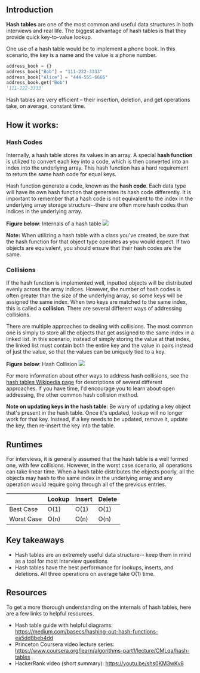 ## Introduction
**Hash tables** are one of the most common and useful data structures in both interviews and real life. The biggest advantage of hash tables is that they provide quick key-to-value lookup.

One use of a hash table would be to implement a phone book. In this scenario, the key is a name and the value is a phone number.

```python
address_book = {}
address_book["Bob"] = "111-222-3333"
address_book["Alice"] = "444-555-6666"
address_book.get("Bob")
'111-222-3333'
```

Hash tables are very efficient – their insertion, deletion, and get operations take, on average, constant time.
## How it works:
### Hash Codes
Internally, a hash table stores its values in an array. A special **hash function** is utilized to convert each key into a code, which is then converted into an index into the underlying array. This hash function has a hard requirement to return the same hash code for equal keys.

Hash function generate a code, known as the **hash code**. Each data type will have its own hash function that generates its hash code differently. It is important to remember that a hash code is not equivalent to the index in the underlying array storage structure--there are often more hash codes than indices in the underlying array.

**Figure below**: Internals of a hash table
![](https://i.imgur.com/bEIWPaQ.png)


**Note:** When utilizing a hash table with a class you've created, be sure that the hash function for that object type operates as you would expect. If two objects are equivalent, you should ensure that their hash codes are the same.


### Collisions
If the hash function is implemented well, inputted objects will be distributed evenly across the array indices. However, the number of hash codes is often greater than the size of the underlying array, so some keys will be assigned the same index. When two keys are matched to the same index, this is called a **collision**. There are several different ways of addressing collisions. 

There are multiple approaches to dealing with collisions. The most common one is simply to store all the objects that get assigned to the same index in a linked list. In this scenario, instead of simply storing the value at that index, the linked list must contain both the entire key and the value in pairs instead of just the value, so that the values can be uniquely tied to a key.

**Figure below**: Hash Collision
![](https://i.imgur.com/ZqF2crs.png)

For more information about other ways to address hash collisions, see the [hash tables Wikipedia page](https://en.wikipedia.org/wiki/Hash_table#Open_addressing) for descriptions of several different approaches. If you have time, I'd encourage you to learn about open addressing, the other common hash collision method.

**Note on updating keys in the hash table**: Be wary of updating a key object that's present in the hash table. Once it's updated, lookup will no longer work for that key. Instead, if a key needs to be updated, remove it, update the key, then re-insert the key into the table.

## Runtimes
For interviews, it is generally assumed that the hash table is a well formed one, with few collisions. However, in the worst case scenario, all operations can take linear time. When a hash table distributes the objects poorly, all the objects may hash to the same index in the underlying array and any operation would require going through all of the previous entries.

|           | Lookup   | Insert   | Delete   |
| --------  | -------- | -------- | -------- |
| Best Case | O(1)     | O(1)     | O(1)     |
| Worst Case| O(n)     | O(n)     | O(n)     |


## Key takeaways
* Hash tables are an extremely useful data structure-- keep them in mind as a tool for most interview questions
* Hash tables have the best performance for lookups, inserts, and deletions. All three operations on average take O(1) time.

## Resources
To get a more thorough understanding on the internals of hash tables, here are a few links to helpful resources.
* Hash table guide with helpful diagrams: https://medium.com/basecs/hashing-out-hash-functions-ea5dd8beb4dd
* Princeton Coursera video lecture series: https://www.coursera.org/learn/algorithms-part1/lecture/CMLqa/hash-tables
* HackerRank video (short summary): https://youtu.be/shs0KM3wKv8